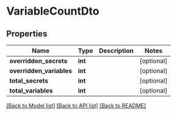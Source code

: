 # VariableCountDto

## Properties
Name | Type | Description | Notes
------------ | ------------- | ------------- | -------------
**overridden_secrets** | **int** |  | [optional] 
**overridden_variables** | **int** |  | [optional] 
**total_secrets** | **int** |  | [optional] 
**total_variables** | **int** |  | [optional] 

[[Back to Model list]](../README.md#documentation-for-models) [[Back to API list]](../README.md#documentation-for-api-endpoints) [[Back to README]](../README.md)


